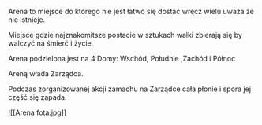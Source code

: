Arena to miejsce do którego nie jest łatwo się dostać wręcz wielu uważa że nie istnieje.

Miejsce gdzie najznakomitsze postacie w sztukach walki zbierają się by walczyć na śmierć i życie.

Arena podzielona jest na 4 Domy: Wschód, Południe ,Zachód i Północ

Areną włada Zarządca.

Podczas zorganizowanej akcji zamachu na Zarządce cała płonie i spora jej część się zapada.

![[Arena fota.jpg]]
